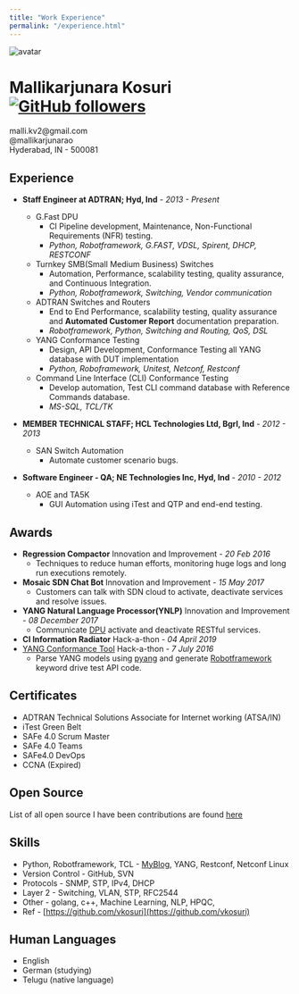 ```yaml
---
title: "Work Experience"
permalink: "/experience.html"
---
```


![avatar](https://avatars1.githubusercontent.com/u/13664257?v=3&s=200)

Mallikarjunara Kosuri [![GitHub followers](https://img.shields.io/github/followers/vkosuri.svg?style=social&label=Follow&maxAge=2592000)](https://github.com/vkosuri?tab=followers)
=====================
<p>
malli.kv2@gmail.com <br />
@mallikarjunarao <br />
Hyderabad, IN - 500081 <br />
</p>

Experience
----------
- **Staff Engineer at ADTRAN; Hyd, Ind** - *2013 - Present*
    - G.Fast DPU
        * CI Pipeline development, Maintenance, Non-Functional Requirements (NFR) testing.
        * *Python, Robotframework, G.FAST, VDSL, Spirent, DHCP, RESTCONF*
    - Turnkey SMB(Small Medium Business) Switches
        * Automation, Performance, scalability testing, quality assurance, and Continuous Integration.
        * *Python, Robotframework, Switching, Vendor communication*
    - ADTRAN Switches and Routers
        * End to End Performance, scalability testing, quality assurance and **Automated Customer Report** documentation preparation.
        * *Robotframework, Python, Switching and Routing, QoS, DSL*
    - YANG Conformance Testing
        * Design, API Development, Conformance Testing all YANG database with DUT implementation
        * *Python, Roboframework, Unitest, Netconf, Restconf*
    - Command Line Interface (CLI) Conformance Testing
        * Develop automation, Test CLI command database with Reference Commands database.
        * *MS-SQL, TCL/TK*

- **MEMBER TECHNICAL STAFF; HCL Technologies Ltd, Bgrl, Ind** - *2012 - 2013*
    - SAN Switch Automation
        * Automate customer scenario bugs.
- **Software Engineer - QA; NE Technologies Inc, Hyd, Ind** - *2010 - 2012*
    - AOE and TA5K
        * GUI Automation using iTest and QTP and end-end testing.

Awards
------
- **Regression Compactor** Innovation and Improvement - *20 ‎Feb ‎2016*
    - Techniques to reduce human efforts, monitoring huge logs and long run executions remotely.
- **Mosaic SDN Chat Bot** Innovation and Improvement - *15 ‎May ‎2017*
    - Customers can talk with SDN cloud to activate, deactivate services and resolve issues.
- **YANG Natural Language Processor(YNLP)** Innovation and Improvement - *08 ‎December ‎2017*
    - Communicate [DPU](https://portal.adtran.com/web/page/portal/Adtran/group/4504) activate and deactivate RESTful services.
- **CI Information Radiator** Hack-a-thon - *04 April 2019*
- [YANG Conformance Tool](https://tools.ietf.org/html/draft-bierman-netmod-yang-conformance-00) Hack-a-thon - *7 July 2016*
    - Parse YANG models using [pyang](https://github.com/mbj4668/pyang) and generate [Robotframework](https://robotframework.org/) keyword drive test API code.

Certificates
------------
- ADTRAN Technical Solutions Associate for Internet working (ATSA/IN)
- iTest Green Belt
- SAFe 4.0 Scrum Master
- SAFe 4.0 Teams
- SAFe4.0 DevOps
- CCNA (Expired)

Open Source
-----------
List of all open source I have been contributions are found [here](https://vkosuri.github.io/projects.html)

Skills
------
- Python, Robotframework, TCL - [MyBlog](http://tclscripting.blogspot.com/), YANG, Restconf, Netconf
Linux
- Version Control - GitHub, SVN
- Protocols - SNMP, STP, IPv4, DHCP
- Layer 2 - Switching, VLAN, STP, RFC2544
- Other - golang, c++, Machine Learning, NLP, HPQC, 
- Ref - [https://github.com/vkosuri](https://github.com/vkosuri)

Human Languages
---------------
 * English
 * German (studying)
 * Telugu (native language)

